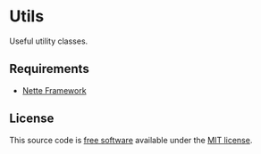 # Utils

Useful utility classes.

## Requirements

- [Nette Framework](https://github.com/nette/nette)

## License

This source code is [free software](http://www.gnu.org/philosophy/free-sw.html)
available under the [MIT license](license.md).
